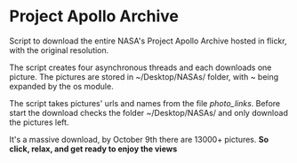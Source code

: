 # Project Apollo Archive
Script to download the entire NASA's Project Apollo Archive hosted in flickr, with the original resolution. 

The script creates four asynchronous threads and each downloads one picture. The pictures are stored in ~/Desktop/NASAs/ folder, with ~ being expanded by the os module.

The script takes pictures' urls and names from the file _photo_links_. Before start the download checks the folder ~/Desktop/NASAs/ and only download the pictures left.

It's a massive download, by October 9th there are 13000+ pictures. **So click, relax, and get ready to enjoy the views** 

